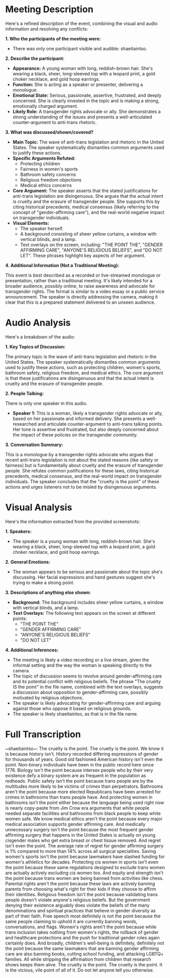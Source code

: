 # Meeting Description

Here's a refined description of the event, combining the visual and audio information and resolving any conflicts:

**1. Who the participants of the meeting were:**

*   There was only one participant visible and audible: shaeitaintso.

**2. Describe the participant:**

*   **Appearance:** A young woman with long, reddish-brown hair. She's wearing a black, sheer, long-sleeved top with a leopard print, a gold choker necklace, and gold hoop earrings.
*   **Function:** She is acting as a speaker or presenter, delivering a monologue.
*   **Emotional State:** Serious, passionate, assertive, frustrated, and deeply concerned. She is clearly invested in the topic and is making a strong, emotionally charged argument.
*   **Likely Role:** A transgender rights advocate or ally. She demonstrates a strong understanding of the issues and presents a well-articulated counter-argument to anti-trans rhetoric.

**3. What was discussed/shown/covered?**

*   **Main Topic:** The wave of anti-trans legislation and rhetoric in the United States. The speaker systematically dismantles common arguments used to justify these actions.
*   **Specific Arguments Refuted:**
    *   Protecting children
    *   Fairness in women's sports
    *   Bathroom safety concerns
    *   Religious freedom objections
    *   Medical ethics concerns
*   **Core Argument:** The speaker asserts that the stated justifications for anti-trans legislation are disingenuous. She argues that the actual intent is cruelty and the erasure of transgender people. She supports this by citing historical precedents, medical consensus (likely referring to the concept of "gender-affirming care"), and the real-world negative impact on transgender individuals.
*   **Visual Elements:**
    *   The speaker herself.
    *   A background consisting of sheer yellow curtains, a window with vertical blinds, and a lamp.
    *   Text overlays on the screen, including: "THE POINT THE", "GENDER AFFIRMING CARE", "ANYONE'S RELIGIOUS BELIEFS", and "DO NOT LET". These phrases highlight key aspects of her argument.

**4. Additional Information (Not a Traditional Meeting):**

This event is best described as a recorded or live-streamed monologue or presentation, rather than a traditional meeting. It's likely intended for a broader audience, possibly online, to raise awareness and advocate for transgender rights. The format is similar to a video essay or a public service announcement. The speaker is directly addressing the camera, making it clear that this is a prepared statement delivered to an unseen audience.



# Audio Analysis

Here's a breakdown of the audio:

**1. Key Topics of Discussion:**

The primary topic is the wave of anti-trans legislation and rhetoric in the United States. The speaker systematically dismantles common arguments used to justify these actions, such as protecting children, women's sports, bathroom safety, religious freedom, and medical ethics. The core argument is that these justifications are disingenuous and that the actual intent is cruelty and the erasure of transgender people.

**2. People Talking:**

There is only one speaker in this audio.

*   **Speaker 1:** This is a woman, likely a transgender rights advocate or ally, based on her passionate and informed delivery. She presents a well-researched and articulate counter-argument to anti-trans talking points. Her tone is assertive and frustrated, but also deeply concerned about the impact of these policies on the transgender community.

**3. Conversation Summary:**

This is a monologue by a transgender rights advocate who argues that recent anti-trans legislation is not about the stated reasons (like safety or fairness) but is fundamentally about cruelty and the erasure of transgender people. She refutes common justifications for these laws, citing historical precedents, medical consensus, and the real-world impact on transgender individuals. The speaker concludes that the "cruelty is the point" of these actions and urges listeners not to be misled by disingenuous arguments.



# Visual Analysis

Here's the information extracted from the provided screenshots:

**1. Speakers:**

*   The speaker is a young woman with long, reddish-brown hair. She's wearing a black, sheer, long-sleeved top with a leopard print, a gold choker necklace, and gold hoop earrings.

**2. General Emotions:**

*   The woman appears to be serious and passionate about the topic she's discussing. Her facial expressions and hand gestures suggest she's trying to make a strong point.

**3. Descriptions of anything else shown:**

*   **Background:** The background includes sheer yellow curtains, a window with vertical blinds, and a lamp.
*   **Text Overlays:** The following text appears on the screen at different points:
    *   "THE POINT THE"
    *   "GENDER AFFIRMING CARE"
    *   "ANYONE'S RELIGIOUS BELIEFS"
    *  "DO NOT LET"

**4. Additional Inferences:**

* The meeting is likely a video recording or a live stream, given the informal setting and the way the woman is speaking directly to the camera.
* The topic of discussion seems to revolve around gender-affirming care and its potential conflict with religious beliefs. The phrase "The cruelty IS the point" in the file name, combined with the text overlays, suggests a discussion about opposition to gender-affirming care, possibly motivated by religious objections.
* The speaker is likely advocating for gender-affirming care and arguing against those who oppose it based on religious grounds.
* The speaker is likely shaeitaintso, as that is in the file name.




# Full Transcription

~shaeitaintso~: The cruelty is the point. The cruelty is the point. We know it is because history isn't. History recorded differing expressions of gender for thousands of years. Good old fashioned American history isn't even the point. Non-binary individuals have been in the public record here since 1776. Biology isn't the point because intersex people who by their very existence defy a binary system are as frequent in the population as redheads. Public safety isn't the point because trans people are by the multitudes more likely to be victims of crimes than perpetrators. Bathrooms aren't the point because more elected Republicans have been arrested for crimes in bathrooms than trans people have. And protecting women in bathrooms isn't the point either because the language being used right now is nearly copy-paste from Jim Crow era arguments that white people needed separate facilities and bathrooms from black people to keep white women safe. We know medical ethics aren't the point because every major medical association supports gender affirming care. And medically unnecessary surgery isn't the point because the most frequent gender affirming surgery that happens in the United States is actually on young cisgender males who get extra breast or chest tissue removed. And regret isn't even the point. The average rate of regret for gender affirming surgery is 1% compared to more than 14% across all surgical specialties. Saving women's sports isn't the point because lawmakers have slashed funding for women's athletics for decades. Protecting cis women in sports isn't even the point because these same regulations designed to exclude trans women are actually actively excluding cis women too. And equity and strength isn't the point because trans women are being banned from activities like chess. Parental rights aren't the point because these laws are actively banning parents from choosing what's right for their kids if they choose to affirm their identities. Religious freedom isn't the point because validating trans people doesn't violate anyone's religious beliefs. But the government denying their existence arguably does violate the beliefs of the many denominations and spiritual practices that believe in gender diversity as part of their faith. Free speech most definitely is not the point because the same people claiming to uphold it are currently banning words, conversations, and flags. Women's rights aren't the point because while trans inclusion takes nothing from women's rights, the rollback of gender and healthcare protections and the push for traditional gender roles again certainly does. And broadly, children's well-being is definitely, definitely not the point because the same lawmakers that are banning gender affirming care are also banning books, cutting school funding, and attacking LGBTQ+ families. All while stripping the affirmation from children that research shows keeps them alive. The cruelty is the point. The cruelty is the point. It is the vicious, vile point of all of it. Do not let anyone tell you otherwise.